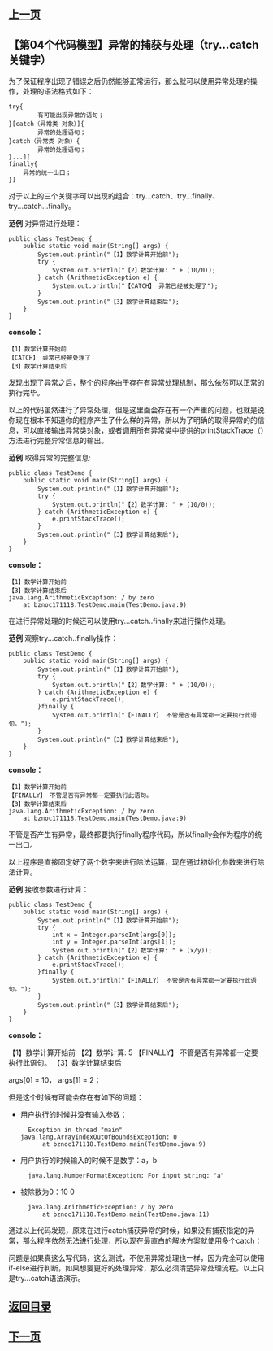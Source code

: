 ## [上一页](course88)

## 【第04个代码模型】异常的捕获与处理（try...catch关键字）

为了保证程序出现了错误之后仍然能够正常运行，那么就可以使用异常处理的操作，处理的语法格式如下：

	try{
			有可能出现异常的语句；
	}[catch（异常类 对象）]{
			异常的处理语句；
	}catch（异常类 对象）{
			异常的处理语句；
	}...][
	finally{
		异常的统一出口；
	}]

对于以上的三个关键字可以出现的组合：try...catch、try...finally、try...catch...finally。

**范例** 对异常进行处理：

	public class TestDemo {
		public static void main(String[] args) {
			System.out.println("【1】数学计算开始前");
			try {
				System.out.println("【2】数学计算: " + (10/0));
			} catch (ArithmeticException e) {
				System.out.println("【CATCH】 异常已经被处理了");
			}
			System.out.println("【3】数学计算结束后");
		}
	}

**console：**

	【1】数学计算开始前
	【CATCH】 异常已经被处理了
	【3】数学计算结束后

发现出现了异常之后，整个的程序由于存在有异常处理机制，那么依然可以正常的执行完毕。

以上的代码虽然进行了异常处理，但是这里面会存在有一个严重的问题，也就是说你现在根本不知道你的程序产生了什么样的异常，所以为了明确的取得异常的的信息，可以直接输出异常类对象，或者调用所有异常类中提供的printStackTrace（）方法进行完整异常信息的输出。

**范例** 取得异常的完整信息:

	public class TestDemo {
		public static void main(String[] args) {
			System.out.println("【1】数学计算开始前");
			try {
				System.out.println("【2】数学计算: " + (10/0));
			} catch (ArithmeticException e) {
				e.printStackTrace();
			}
			System.out.println("【3】数学计算结束后");
		}
	}

**console：**

	【1】数学计算开始前
	【3】数学计算结束后
	java.lang.ArithmeticException: / by zero
		at bznoc171118.TestDemo.main(TestDemo.java:9)

在进行异常处理的时候还可以使用try...catch..finally来进行操作处理。

**范例** 观察try...catch..finally操作：

	public class TestDemo {
		public static void main(String[] args) {
			System.out.println("【1】数学计算开始前");
			try {
				System.out.println("【2】数学计算: " + (10/0));
			} catch (ArithmeticException e) {
				e.printStackTrace();
			}finally {
				System.out.println("【FINALLY】 不管是否有异常都一定要执行此语句。");
			}
			System.out.println("【3】数学计算结束后");
		}
	}

**console：**

	【1】数学计算开始前
	【FINALLY】 不管是否有异常都一定要执行此语句。
	【3】数学计算结束后
	java.lang.ArithmeticException: / by zero
		at bznoc171118.TestDemo.main(TestDemo.java:9)

不管是否产生有异常，最终都要执行finally程序代码，所以finally会作为程序的统一出口。

以上程序是直接固定好了两个数字来进行除法运算，现在通过初始化参数来进行除法计算。

**范例** 接收参数进行计算：

	public class TestDemo {
		public static void main(String[] args) {
			System.out.println("【1】数学计算开始前");
			try {
				int x = Integer.parseInt(args[0]);
				int y = Integer.parseInt(args[1]);
				System.out.println("【2】数学计算: " + (x/y));
			} catch (ArithmeticException e) {
				e.printStackTrace();
			}finally {
				System.out.println("【FINALLY】 不管是否有异常都一定要执行此语句。");
			}
			System.out.println("【3】数学计算结束后");
		}
	}

**console：**

【1】数学计算开始前
【2】数学计算: 5
【FINALLY】 不管是否有异常都一定要执行此语句。
【3】数学计算结束后

args[0] = 10， args[1] = 2；

但是这个时候有可能会存在有如下的问题：

- 用户执行的时候并没有输入参数：

		Exception in thread "main" java.lang.ArrayIndexOutOfBoundsException: 0
			at bznoc171118.TestDemo.main(TestDemo.java:9)

- 用户执行的时候输入的时候不是数字：a，b

		java.lang.NumberFormatException: For input string: "a"

- 被除数为0：10 0

		java.lang.ArithmeticException: / by zero
			at bznoc171118.TestDemo.main(TestDemo.java:11)	
通过以上代码发现，原来在进行catch捕获异常的时候，如果没有捕获指定的异常，那么程序依然无法进行处理，所以现在最直白的解决方案就使用多个catch：

问题是如果真这么写代码，这么测试，不使用异常处理也一样，因为完全可以使用if-else进行判断，如果想要更好的处理异常，那么必须清楚异常处理流程。以上只是try...catch语法演示。




## [返回目录](https://wuchengcheng110120.github.io/learnJava)
## [下一页](course90)
